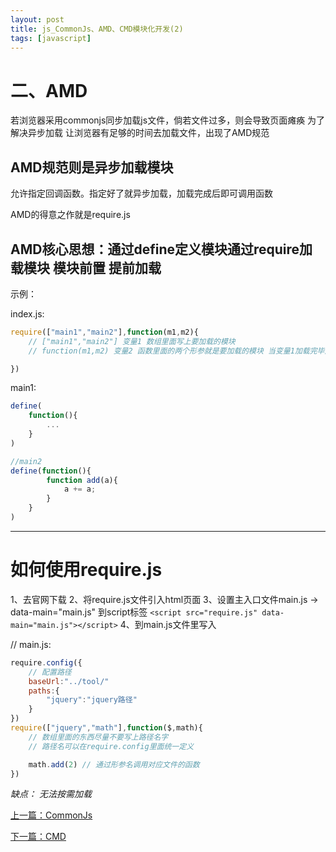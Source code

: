 ```yaml
---
layout: post
title: js_CommonJs、AMD、CMD模块化开发(2)
tags: [javascript]
---
```



# 二、AMD
若浏览器采用commonjs同步加载js文件，倘若文件过多，则会导致页面瘫痪
为了解决异步加载 让浏览器有足够的时间去加载文件，出现了AMD规范

## AMD规范则是异步加载模块 
允许指定回调函数。指定好了就异步加载，加载完成后即可调用函数

AMD的得意之作就是require.js

##  AMD核心思想：通过define定义模块通过require加载模块 模块前置 提前加载

示例：

 index.js:

```javascript
require(["main1","main2"],function(m1,m2){
    // ["main1","main2"] 变量1 数组里面写上要加载的模块
    // function(m1,m2) 变量2 函数里面的两个形参就是要加载的模块 当变量1加载完毕之后 函数才会执行

})
```

 main1:
```javascript
define(
    function(){
        ...
    }
)

//main2
define(function(){
        function add(a){
            a += a;
        }
    }
)

```

------------


# 如何使用require.js
1、去官网下载
2、将require.js文件引入html页面
3、设置主入口文件main.js -> data-main="main.js" 到script标签
    `<script src="require.js" data-main="main.js"></script>`
4、到main.js文件里写入


 // main.js:
```javascript
require.config({
    // 配置路径
    baseUrl:"../tool/"
    paths:{
        "jquery":"jquery路径"
    }
})
require(["jquery","math"],function($,math){ 
    // 数组里面的东西尽量不要写上路径名字
    // 路径名可以在require.config里面统一定义

    math.add(2) // 通过形参名调用对应文件的函数
})

```
*缺点： 无法按需加载*

[上一篇：CommonJs]() 

[下一篇：CMD]()
